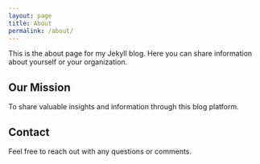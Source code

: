 ```yaml
---
layout: page
title: About
permalink: /about/
---
```


This is the about page for my Jekyll blog. Here you can share information about yourself or your organization.

## Our Mission

To share valuable insights and information through this blog platform.

## Contact

Feel free to reach out with any questions or comments.